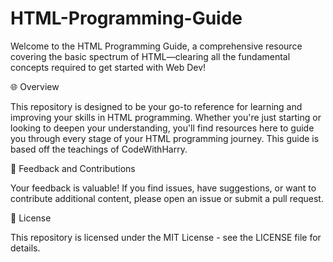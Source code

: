 # HTML-Programming-Guide
Welcome to the HTML Programming Guide, a comprehensive resource covering the basic spectrum of HTML—clearing all the fundamental concepts required to get started with Web Dev!


🌐 Overview

This repository is designed to be your go-to reference for learning and improving your skills in HTML programming. Whether you're just starting or looking to deepen your understanding, you'll find resources here to guide you through every stage of your HTML programming journey. This guide is based off the teachings of CodeWithHarry.

🔄 Feedback and Contributions

Your feedback is valuable! If you find issues, have suggestions, or want to contribute additional content, please open an issue or submit a pull request.

📜 License

This repository is licensed under the MIT License - see the LICENSE file for details.

